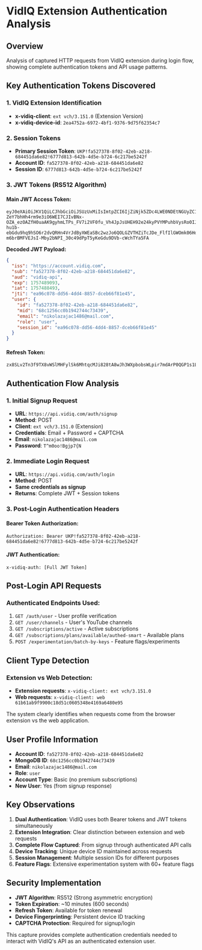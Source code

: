 # VidIQ Extension Authentication Analysis

## Overview
Analysis of captured HTTP requests from VidIQ extension during login flow, showing complete authentication tokens and API usage patterns.

## Key Authentication Tokens Discovered

### 1. **VidIQ Extension Identification**
- **x-vidiq-client**: `ext vch/3.151.0` (Extension Version)
- **x-vidiq-device-id**: `2ea4752a-6972-4bf1-9376-9d75f62354c7`

### 2. **Session Tokens**
- **Primary Session Token**: `UKP!fa527378-8f02-42eb-a218-684451da6e82!6777d813-642b-4d5e-b724-6c217be5242f`
- **Account ID**: `fa527378-8f02-42eb-a218-684451da6e82`
- **Session ID**: `6777d813-642b-4d5e-b724-6c217be5242f`

### 3. **JWT Tokens (RS512 Algorithm)**

#### **Main JWT Access Token**:
```
eyJ0eXAiOiJKV1QiLCJhbGciOiJSUzUxMiIsImtpZCI6IjZiNjk5ZDc4LWE0NDEtNGUyZC1iMTY2LTJiZjc4NDM5Y2Y5MSJ9.eyJpc3MiOiJodHRwczovL2FjY291bnQudmlkaXEuY29tIiwic3ViIjoiZmE1MjczNzgtOGYwMi00MmViLWEyMTgtNjg0NDUxZGE2ZTgyIiwiYXVkIjoidmlkaXEtYXBpIiwiZXhwIjoxNzU3NDg5MDkzLCJpYXQiOjE3NTc0ODg0OTMsImp0aSI6ImVhOTZjMDc4LWRkNTYtNGRkNC04ODU3LWRjZWI2NmY4MWU0NSIsInVzZXIiOnsiaWQiOiJmYTUyNzM3OC04ZjAyLTQyZWItYTIxOC02ODQ0NTFkYTZlODIiLCJtaWQiOiI2OGMxMjU2Y2MwYjE5NDI3NDRjNzM0MzkiLCJlbWFpbCI6Im5pa29sYXphamFjMTQ4NkBtYWlsLmNvbSIsInJvbGUiOiJ1c2VyIiwic2Vzc2lvbl9pZCI6ImVhOTZjMDc4LWRkNTYtNGRkNC04ODU3LWRjZWI2NmY4MWU0NSJ9fQ.Q38KQ2JQ6_tbTp-ZeY7bhHh4rm9e3iO6WEI7CJIvBNx-OZA_ezOAZfH0uaAK9gyhmLTPs_FV7i2VF0fu_Vh4JpJsUHEH92e24kyPVYMPuhbVysRo0IJlqKBqGuFRVPDFWUwMgXMbQNb0zjbBOgjULtJYbBTW3-hu1b-ebGdu9hq9hSO6r2dvQRHn4VrJdByXWEaSBc2wzJo6QOLGZVTHZiTcJDe_FlfIlGWOmk06HdKNrHaIhuYkMdnFnm2zdp77g26EUb7mxCckFK9WJFGvwVFc9dDk173D-m6brBMFVEJsI-Mby2bNPI_30c49dPpT5yKeGdu9DVb-cWchTYa5FA
```

**Decoded JWT Payload:**
```json
{
  "iss": "https://account.vidiq.com",
  "sub": "fa527378-8f02-42eb-a218-684451da6e82",
  "aud": "vidiq-api",
  "exp": 1757489093,
  "iat": 1757488493,
  "jti": "ea96c078-dd56-4dd4-8857-dceb66f81e45",
  "user": {
    "id": "fa527378-8f02-42eb-a218-684451da6e82",
    "mid": "68c1256cc0b1942744c73439",
    "email": "nikolazajac1486@mail.com",
    "role": "user",
    "session_id": "ea96c078-dd56-4dd4-8857-dceb66f81e45"
  }
}
```

#### **Refresh Token**:
```
zx8SLv2Tn3f9TX8vWSlMHFylSk6MhtqcMJi828tA8wJh3WXpbobsWLpir7mdArP0QGP1s1Lb.ubAKXOpR
```

## Authentication Flow Analysis

### 1. **Initial Signup Request**
- **URL**: `https://api.vidiq.com/auth/signup`
- **Method**: POST
- **Client**: `ext vch/3.151.0` (Extension)
- **Credentials**: Email + Password + CAPTCHA
- **Email**: `nikolazajac1486@mail.com`
- **Password**: `T^m0oo!Bgjp7{N`

### 2. **Immediate Login Request**
- **URL**: `https://api.vidiq.com/auth/login` 
- **Method**: POST
- **Same credentials as signup**
- **Returns**: Complete JWT + Session tokens

### 3. **Post-Login Authentication Headers**

#### **Bearer Token Authorization**:
```
Authorization: Bearer UKP!fa527378-8f02-42eb-a218-684451da6e82!6777d813-642b-4d5e-b724-6c217be5242f
```

#### **JWT Authentication**:
```
x-vidiq-auth: [Full JWT Token]
```

## Post-Login API Requests

### **Authenticated Endpoints Used:**
1. `GET /auth/user` - User profile verification
2. `GET /user/channels` - User's YouTube channels
3. `GET /subscriptions/active` - Active subscriptions
4. `GET /subscriptions/plans/available/authed-smart` - Available plans
5. `POST /experimentation/batch-by-keys` - Feature flags/experiments

## Client Type Detection

### **Extension vs Web Detection:**
- **Extension requests**: `x-vidiq-client: ext vch/3.151.0`
- **Web requests**: `x-vidiq-client: web 61b61ab9f9900c18d51c0605348e4169a6480e95`

The system clearly identifies when requests come from the browser extension vs the web application.

## User Profile Information
- **Account ID**: `fa527378-8f02-42eb-a218-684451da6e82`
- **MongoDB ID**: `68c1256cc0b1942744c73439`
- **Email**: `nikolazajac1486@mail.com`
- **Role**: `user`
- **Account Type**: Basic (no premium subscriptions)
- **New User**: Yes (from signup response)

## Key Observations

1. **Dual Authentication**: VidIQ uses both Bearer tokens and JWT tokens simultaneously
2. **Extension Integration**: Clear distinction between extension and web requests
3. **Complete Flow Captured**: From signup through authenticated API calls
4. **Device Tracking**: Unique device ID maintained across requests
5. **Session Management**: Multiple session IDs for different purposes
6. **Feature Flags**: Extensive experimentation system with 60+ feature flags

## Security Implementation
- **JWT Algorithm**: RS512 (Strong asymmetric encryption)
- **Token Expiration**: ~10 minutes (600 seconds)
- **Refresh Token**: Available for token renewal
- **Device Fingerprinting**: Persistent device ID tracking
- **CAPTCHA Protection**: Required for signup/login

This capture provides complete authentication credentials needed to interact with VidIQ's API as an authenticated extension user.
